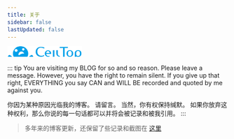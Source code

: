 ```yaml
---
title: 关于
sidebar: false
lastUpdated: false
---
```


![LOGO](/assets/img/logo.png)

::: tip
You are visiting my BLOG for so and so reason.
Please leave a message.
However, you have the right to remain silent.
If you give up that right, EVERYTHING you say CAN and WILL BE recorded and quoted by me against you.

你因为某种原因光临我的博客。
请留言。
当然，你有权保持缄默。
如果你放弃这种权利，那么你说的每一句话都可以并将会被记录和被我引用。
:::

> 多年来的博客更新，还保留了些记录和截图在 [这里](/ABOUT/history)

<style lang="stylus">
.vp-doc img[alt="LOGO"] {
    transform: translate(15px, 16px);
}
</style>